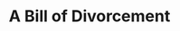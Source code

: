 ---
title: A Bill of Divorcement
year: 1935
opening_date: 1935-05-28
closing_date: 
layout: productions
image:
image_caption:
image_credit:
playbill: 
category: 
details:
  Theatre: Theatre Jacksonville
cast:
  Dr. Aliot: Edward Goodman
  The Rev. Christopher Pumphrey: Isaac Peiser
  Gray Merideth: Jack Berman
  Kit Pumphrey: John Salzer
  Miss Hester Fairfield: Margaret C. Culp
  Sydney Fairfield: Mary Keen Rogers
  Margaret Fairfield: Miriam Lee Doggett
  Bassett: Odella Gay
  Hilary Fairfield: William DeHoff
crew:
  Director:
    - F.W. Armbuster
  Props: Mary Courtney
  Set Design:
    - Mrs. Frances Blackwell
---